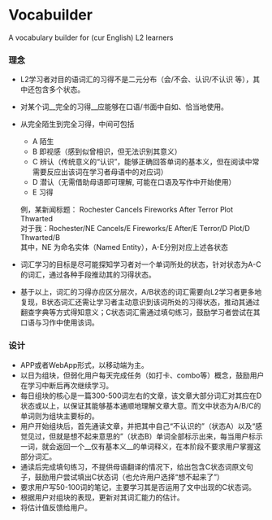 # Vocabuilder
A vocabulary builder for (cur English) L2 learners

### 理念

* L2学习者对目的语词汇的习得不是二元分布（会/不会、认识/不认识 等），其中还包含多个状态。
* 对某个词__完全的习得__应能够在口语/书面中自如、恰当地使用。
* 从完全陌生到完全习得，中间可包括  
  - A 陌生  
  - B 即视感（感到似曾相识，但无法识别其意义）
  - C 辨认（传统意义的“认识”，能够正确回答单词的基本义，但在阅读中常需要反应出该词在学习者母语中的对应词）
  - D 潜认（无需借助母语即可理解, 可能在口语及写作中开始使用）
  - E 习得  

  例，某新闻标题： Rochester Cancels Fireworks After Terror Plot Thwarted  
  对于我：Rochester/NE Cancels/E Fireworks/E After/E Terror/D Plot/D Thwarted/B  
  其中，NE 为命名实体（Named Entity），A-E分别对应上述各状态  

* 词汇学习的目标是尽可能探知学习者对一个单词所处的状态，针对状态为A-C的词汇，通过各种手段推动其的习得状态。
* 基于以上，词汇的习得亦应区分层次，A/B状态的词汇需要向L2学习者更多地复现，B状态词汇还需让学习者主动意识到该词所处的习得状态，推动其通过翻查字典等方式得知意义；C状态词汇需通过填句练习，鼓励学习者尝试在其口语与习作中使用该词。

### 设计

* APP或者WebApp形式，以移动端为主。
* 以日为组块，但弱化用户每天完成任务（如打卡、combo等）概念，鼓励用户在学习中断后再次继续学习。
* 每日组块的核心是一篇300-500词左右的文章，该文章大部分词汇对其应在D状态或以上，以保证其能够基本通顺地理解文章大意。而文中状态为A/B/C的单词则为组块主要标的。
* 用户开始组块后，首先通读文章，并把其中自己“不认识的”（状态A）以及“感觉见过，但就是想不起来意思的”（状态B）单词全部标示出来，每当用户标示一词，就会返回一个__仅有基本义__的单词释义，在本阶段不要求用户掌握这部分词汇。
* 通读后完成填句练习，不提供母语翻译的情况下，给出包含C状态词原文句子，鼓励用户尝试填出C状态词（也允许用户选择“想不起来了”）
* 要求用户写50-100词的笔记，主要学习其是否运用了文中出现的C状态词。
* 根据用户对组块的表现，更新对其词汇能力的估计。
* 将估计值反馈给用户。

